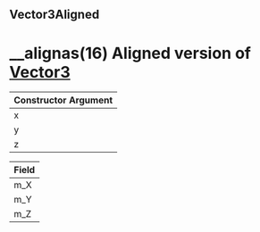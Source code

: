 ## Vector3Aligned

# __alignas(16) Aligned version of [Vector3](docs/types/../../Vector3.md)

| Constructor Argument |
| :-- |
| x | 
| y |
| z |

| Field |
| :-- |
| m_X |
| m_Y |
| m_Z |